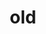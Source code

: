 ---
category: 3-letters
denotation: null
name: old
reference_link: https://www.etymonline.com/word/old
root_language: null
root_name: null
title: old
type: free
word_sums:
- respelling: old
  sum: 'Old + '
---
